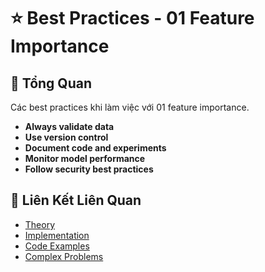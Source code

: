 # ⭐ Best Practices - 01 Feature Importance

## 🎯 Tổng Quan

Các best practices khi làm việc với 01 feature importance.

- **Always validate data**
- **Use version control**
- **Document code and experiments**
- **Monitor model performance**
- **Follow security best practices**

## 🔗 Liên Kết Liên Quan

- [Theory](./THEORY_01_feature_importance.md)
- [Implementation](./IMPLEMENTATION_01_feature_importance.md)
- [Code Examples](./CODE_EXAMPLES_01_feature_importance.md)
- [Complex Problems](./COMPLEX_PROBLEMS.md)
